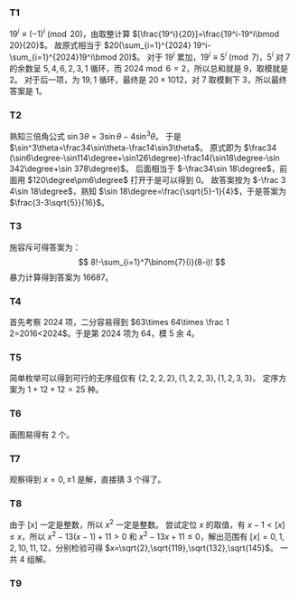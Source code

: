 ### T1
$19^i\equiv (-1)^i\pmod {20}$，由取整计算 $[\frac{19^i}{20}]=\frac{19^i-19^i\bmod 20}{20}$。
故原式相当于 $20(\sum_{i=1}^{2024} 19^i-\sum_{i=1}^{2024}19^i\bmod 20)$。
对于 $19^i$ 累加，$19^i\equiv5^i\pmod 7$，$5^i$ 对 $7$ 的余数呈 $5,4,6,2,3,1$ 循环，而 $2024\bmod 6 =2$，所以总和就是 $9$，取模就是 $2$。
对于后一项，为 $19,1$ 循环，最终是 $20\times 1012$，对 $7$ 取模剩下 $3$，所以最终答案是 $1$。
### T2
熟知三倍角公式 $\sin 3\theta=3\sin\theta-4\sin^3\theta$。
于是 $\sin^3\theta=\frac34\sin\theta-\frac14\sin3\theta$。
原式即为 $\frac34 (\sin6\degree-\sin114\degree+\sin126\degree)-\frac14(\sin18\degree-\sin 342\degree+\sin 378\degree)$。
后面相当于 $-\frac34\sin 18\degree$，前面用 $120\degree\pm6\degree$ 打开于是可以得到 $0$。
故答案按为 $-\frac 3 4\sin 18\degree$，熟知 $\sin 18\degree=\frac{\sqrt{5}-1}{4}$，于是答案为 $\frac{3-3\sqrt{5}}{16}$。
### T3
施容斥可得答案为：
$$
8!-\sum_{i=1}^7\binom{7}{i}(8-i)!
$$
暴力计算得到答案为 $16687$。
### T4
首先考察 $2024$ 项，二分容易得到 $63\times 64\times \frac 1 2=2016<2024$。于是第 $2024$ 项为 $64$，模 $5$ 余 $4$。
### T5
简单枚举可以得到可行的无序组仅有 $\{2,2,2,2\},\{1,2,2,3\},\{1,2,3,3\}$。
定序方案为 $1+12+12=25$ 种。
### T6
画图易得有 $2$ 个。
### T7
观察得到 $x=0,\pm 1$ 是解，直接猜 $3$ 个得了。
### T8
由于 $[x]$ 一定是整数，所以 $x^2$ 一定是整数。
尝试定位 $x$ 的取值，有 $x-1<[x]\le x$，所以 $x^2-13(x-1)+11>0$ 和 $x^2-13x+11\le 0$，解出范围有 $[x]=0,1,2,10,11,12$，分别检验可得 $x=\sqrt{2},\sqrt{119},\sqrt{132},\sqrt{145}$。
一共 $4$ 组解。
### T9
